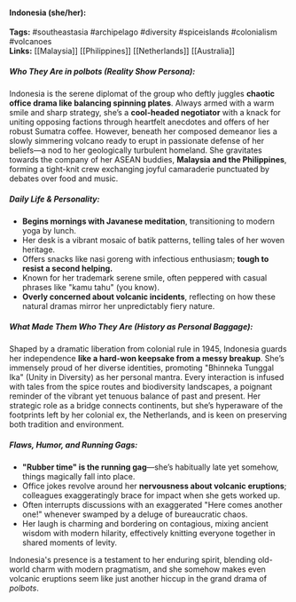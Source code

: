 #### Indonesia (she/her):  
**Tags:** #southeastasia #archipelago #diversity #spiceislands #colonialism #volcanoes  
**Links:** [[Malaysia]] [[Philippines]] [[Netherlands]] [[Australia]]

##### Who They Are in *polbots* (Reality Show Persona):  
Indonesia is the serene diplomat of the group who deftly juggles **chaotic office drama like balancing spinning plates**. Always armed with a warm smile and sharp strategy, she’s a **cool-headed negotiator** with a knack for uniting opposing factions through heartfelt anecdotes and offers of her robust Sumatra coffee. However, beneath her composed demeanor lies a slowly simmering volcano ready to erupt in passionate defense of her beliefs—a nod to her geologically turbulent homeland. She gravitates towards the company of her ASEAN buddies, **Malaysia and the Philippines**, forming a tight-knit crew exchanging joyful camaraderie punctuated by debates over food and music.

##### Daily Life & Personality:  
- **Begins mornings with Javanese meditation**, transitioning to modern yoga by lunch.  
- Her desk is a vibrant mosaic of batik patterns, telling tales of her woven heritage.  
- Offers snacks like nasi goreng with infectious enthusiasm; **tough to resist a second helping.**  
- Known for her trademark serene smile, often peppered with casual phrases like "kamu tahu" (you know).  
- **Overly concerned about volcanic incidents**, reflecting on how these natural dramas mirror her unpredictably fiery nature.

##### What Made Them Who They Are (History as Personal Baggage):  
Shaped by a dramatic liberation from colonial rule in 1945, Indonesia guards her independence **like a hard-won keepsake from a messy breakup**. She’s immensely proud of her diverse identities, promoting "Bhinneka Tunggal Ika" (Unity in Diversity) as her personal mantra. Every interaction is infused with tales from the spice routes and biodiversity landscapes, a poignant reminder of the vibrant yet tenuous balance of past and present. Her strategic role as a bridge connects continents, but she’s hyperaware of the footprints left by her colonial ex, the Netherlands, and is keen on preserving both tradition and environment.

##### Flaws, Humor, and Running Gags:  
- **"Rubber time" is the running gag**—she’s habitually late yet somehow, things magically fall into place.  
- Office jokes revolve around her **nervousness about volcanic eruptions**; colleagues exaggeratingly brace for impact when she gets worked up.  
- Often interrupts discussions with an exaggerated "Here comes another one!" whenever swamped by a deluge of bureaucratic chaos.  
- Her laugh is charming and bordering on contagious, mixing ancient wisdom with modern hilarity, effectively knitting everyone together in shared moments of levity.  

Indonesia's presence is a testament to her enduring spirit, blending old-world charm with modern pragmatism, and she somehow makes even volcanic eruptions seem like just another hiccup in the grand drama of *polbots*.
